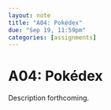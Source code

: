 ```yaml
---
layout: note
title: "A04: Pokédex"
due: "Sep 19, 11:59pm"
categories: [assignments]
---
```


# A04: Pokédex

Description forthcoming.



